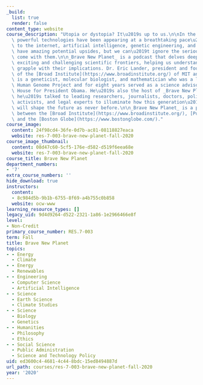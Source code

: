 ```yaml
---
_build:
  list: true
  render: false
content_type: website
course_description: "Utopia or dystopia? It\u2019s up to us.\n\nIn the 21st century,\
  \ powerful technologies have been appearing at a breathtaking pace\u2014related\
  \ to the internet, artificial intelligence, genetic engineering, and more. They\
  \ have amazing potential upsides, but we can\u2019t ignore the serious risks that\
  \ come with them.\n\n_Brave New Planet_ is a podcast that delves deep into the most\
  \ exciting and challenging scientific frontiers, helping us understand them and\
  \ grapple with their implications. Dr. Eric Lander, president and founding director\
  \ of the [Broad Institute](https://www.broadinstitute.org/) of MIT and Harvard,\
  \ is a geneticist, molecular biologist, and mathematician who was a leader of the\
  \ Human Genome Project and for eight years served as a science advisor to the White\
  \ House for President Obama. He\u2019s also the host of _Brave New Planet_, and\
  \ he\u2019s talked to leading researchers, journalists, doctors, policy makers,\
  \ activists, and legal experts to illuminate how this generation\u2019s choices\
  \ will shape the future as never before.\n\n_Brave New Planet_ is a partnership\
  \ between the [Broad Institute](https://www.broadinstitute.org/), [Pushkin Industries](https://www.pushkin.fm/),\
  \ and the [Boston Globe](https://www.bostonglobe.com/)."
course_image:
  content: 24f98cd4-36fe-0d7b-ac81-08118827eaca
  website: res-7-003-brave-new-planet-fall-2020
course_image_thumbnail:
  content: 08d47c60-5cf5-176e-d582-d519f6eea68e
  website: res-7-003-brave-new-planet-fall-2020
course_title: Brave New Planet
department_numbers:
- '7'
extra_course_numbers: ''
hide_download: true
instructors:
  content:
  - 8c984d5b-9b1b-6755-8f69-a4b755c0b858
  website: ocw-www
learning_resource_types: []
legacy_uid: 9d4d9264-d522-2321-1a86-1e2966466e8f
level:
- Non-Credit
primary_course_number: RES.7-003
term: Fall
title: Brave New Planet
topics:
- - Energy
  - Climate
- - Energy
  - Renewables
- - Engineering
  - Computer Science
  - Artificial Intelligence
- - Science
  - Earth Science
  - Climate Studies
- - Science
  - Biology
  - Genetics
- - Humanities
  - Philosophy
  - Ethics
- - Social Science
  - Public Administration
  - Science and Technology Policy
uid: ed3600c4-4681-4c44-8bdc-15ed8494887d
url_path: courses/res-7-003-brave-new-planet-fall-2020
year: '2020'
---
```

